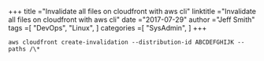 +++ 
title ="Invalidate all files on cloudfront with aws cli" 
linktitle ="Invalidate all files on cloudfront with aws cli" 
date ="2017-07-29" 
author ="Jeff Smith"
tags =[ "DevOps", "Linux",  ] 
categories =[ "SysAdmin",  ] 
+++ 

    aws cloudfront create-invalidation --distribution-id ABCDEFGHIJK --paths /\*
